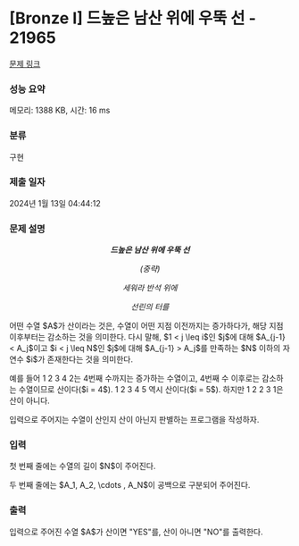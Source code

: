 # [Bronze I] 드높은 남산 위에 우뚝 선 - 21965 

[문제 링크](https://www.acmicpc.net/problem/21965) 

### 성능 요약

메모리: 1388 KB, 시간: 16 ms

### 분류

구현

### 제출 일자

2024년 1월 13일 04:44:12

### 문제 설명

<p style="text-align: center;"><strong><em>드높은 남산 위에 우뚝 선</em></strong></p>

<p style="text-align: center;"><em>(중략)</em></p>

<p style="text-align: center;"><em>세워라 반석 위에</em></p>

<p style="text-align: center;"><em>선린의 터를</em></p>

<p>어떤 수열 $A$가 산이라는 것은, 수열이 어떤 지점 이전까지는 증가하다가, 해당 지점 이후부터는 감소하는 것을 의미한다. 다시 말해, $1 < j \leq i$인 $j$에 대해 $A_{j-1} < A_j$이고 $i < j \leq N$인 $j$에 대해 $A_{j-1} > A_j$를 만족하는 $N$ 이하의 자연수 $i$가 존재한다는 것을 의미한다.</p>

<p>예를 들어 1 2 3 4 2는 4번째 수까지는 증가하는 수열이고, 4번째 수 이후로는 감소하는 수열이므로 산이다($i = 4$). 1 2 3 4 5 역시 산이다($i = 5$). 하지만 1 2 2 3 1은 산이 아니다.</p>

<p>입력으로 주어지는 수열이 산인지 산이 아닌지 판별하는 프로그램을 작성하자.</p>

### 입력 

 <p>첫 번째 줄에는 수열의 길이 $N$이 주어진다.</p>

<p>두 번째 줄에는 $A_1, A_2, \cdots , A_N$이 공백으로 구분되어 주어진다.</p>

### 출력 

 <p>입력으로 주어진 수열 $A$가 산이면 "YES"를, 산이 아니면 "NO"를 출력한다.</p>


